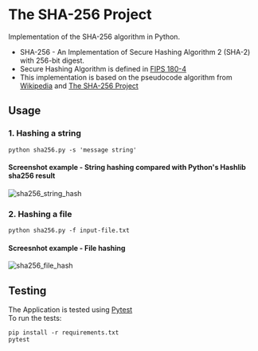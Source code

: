 # The SHA-256 Project
Implementation of the SHA-256 algorithm in Python. 

- SHA-256 - An Implementation of Secure Hashing Algorithm 2 (SHA-2) with 256-bit digest. 
- Secure Hashing Algorithm is defined in [FIPS 180-4](https://csrc.nist.gov/publications/detail/fips/180/4/final)
- This implementation is based on the pseudocode algorithm from [Wikipedia](https://en.wikipedia.org/wiki/SHA-2#Pseudocode) and [The SHA-256 Project](https://github.com/oconnor663/sha256_project)

## Usage

### 1. Hashing a string
```
python sha256.py -s 'message string'
```
#### Screenshot example - String hashing compared with Python's Hashlib sha256 result
![sha256_string_hash](https://user-images.githubusercontent.com/15610188/161234423-394f05cb-c45c-4da2-9471-85cf7d088391.PNG)

### 2. Hashing a file
```
python sha256.py -f input-file.txt
```
#### Screesnhot example - File hashing
![sha256_file_hash](https://user-images.githubusercontent.com/15610188/161234743-39caa934-4d88-472c-a7a8-2c4c2a576eee.PNG)


## Testing
The Application is tested using [Pytest](https://docs.pytest.org/en/7.1.x/)  
To run the tests:  
```
pip install -r requirements.txt  
pytest
```
